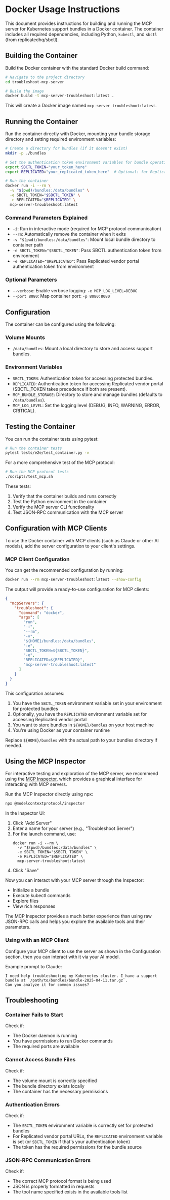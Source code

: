 # Docker Usage Instructions

This document provides instructions for building and running the MCP server for Kubernetes support bundles in a Docker container. The container includes all required dependencies, including Python, `kubectl`, and `sbctl` (from replicatedhq/sbctl).

## Building the Container

Build the Docker container with the standard Docker build command:

```bash
# Navigate to the project directory
cd troubleshoot-mcp-server

# Build the image
docker build -t mcp-server-troubleshoot:latest .
```

This will create a Docker image named `mcp-server-troubleshoot:latest`.

## Running the Container

Run the container directly with Docker, mounting your bundle storage directory and setting required environment variables:

```bash
# Create a directory for bundles (if it doesn't exist)
mkdir -p ./bundles

# Set the authentication token environment variables for bundle operations
export SBCTL_TOKEN="your_token_here"
export REPLICATED="your_replicated_token_here"  # Optional: for Replicated vendor portal access

# Run the container
docker run -i --rm \
  -v "$(pwd)/bundles:/data/bundles" \
  -e SBCTL_TOKEN="$SBCTL_TOKEN" \
  -e REPLICATED="$REPLICATED" \
  mcp-server-troubleshoot:latest
```

### Command Parameters Explained

- `-i`: Run in interactive mode (required for MCP protocol communication)
- `--rm`: Automatically remove the container when it exits
- `-v "$(pwd)/bundles:/data/bundles"`: Mount local bundle directory to container path
- `-e SBCTL_TOKEN="$SBCTL_TOKEN"`: Pass SBCTL authentication token from environment
- `-e REPLICATED="$REPLICATED"`: Pass Replicated vendor portal authentication token from environment

### Optional Parameters

- `--verbose`: Enable verbose logging: `-e MCP_LOG_LEVEL=DEBUG`
- `--port 8080`: Map container port: `-p 8080:8080`


## Configuration

The container can be configured using the following:

### Volume Mounts

- `/data/bundles`: Mount a local directory to store and access support bundles.

### Environment Variables

- `SBCTL_TOKEN`: Authentication token for accessing protected bundles.
- `REPLICATED`: Authentication token for accessing Replicated vendor portal (SBCTL_TOKEN takes precedence if both are present).
- `MCP_BUNDLE_STORAGE`: Directory to store and manage bundles (defaults to `/data/bundles`).
- `MCP_LOG_LEVEL`: Set the logging level (DEBUG, INFO, WARNING, ERROR, CRITICAL).

## Testing the Container

You can run the container tests using pytest:

```bash
# Run the container tests
pytest tests/e2e/test_container.py -v
```

For a more comprehensive test of the MCP protocol:

```bash
# Run the MCP protocol tests
./scripts/test_mcp.sh
```

These tests:
1. Verify that the container builds and runs correctly
2. Test the Python environment in the container
3. Verify the MCP server CLI functionality
4. Test JSON-RPC communication with the MCP server

## Configuration with MCP Clients

To use the Docker container with MCP clients (such as Claude or other AI models), add the server configuration to your client's settings.

### MCP Client Configuration

You can get the recommended configuration by running:

```bash
docker run --rm mcp-server-troubleshoot:latest --show-config
```

The output will provide a ready-to-use configuration for MCP clients:

```json
{
  "mcpServers": {
    "troubleshoot": {
      "command": "docker",
      "args": [
        "run",
        "-i",
        "--rm",
        "-v", 
        "${HOME}/bundles:/data/bundles",
        "-e",
        "SBCTL_TOKEN=${SBCTL_TOKEN}",
        "-e",
        "REPLICATED=${REPLICATED}",
        "mcp-server-troubleshoot:latest"
      ]
    }
  }
}
```

This configuration assumes:

1. You have the `SBCTL_TOKEN` environment variable set in your environment for protected bundles
2. Optionally, you have the `REPLICATED` environment variable set for accessing Replicated vendor portal
3. You want to store bundles in `${HOME}/bundles` on your host machine
4. You're using Docker as your container runtime

Replace `${HOME}/bundles` with the actual path to your bundles directory if needed.

## Using the MCP Inspector

For interactive testing and exploration of the MCP server, we recommend using the [MCP Inspector](https://github.com/modelcontextprotocol/inspector), which provides a graphical interface for interacting with MCP servers.

Run the MCP Inspector directly using npx:

```bash
npx @modelcontextprotocol/inspector
```

In the Inspector UI:
1. Click "Add Server"
2. Enter a name for your server (e.g., "Troubleshoot Server")
3. For the launch command, use:
   ```
   docker run -i --rm \
     -v "$(pwd)/bundles:/data/bundles" \
     -e SBCTL_TOKEN="$SBCTL_TOKEN" \
     -e REPLICATED="$REPLICATED" \
     mcp-server-troubleshoot:latest
   ```
4. Click "Save"

Now you can interact with your MCP server through the Inspector:
- Initialize a bundle
- Execute kubectl commands
- Explore files
- View rich responses

The MCP Inspector provides a much better experience than using raw JSON-RPC calls and helps you explore the available tools and their parameters.

### Using with an MCP Client

Configure your MCP client to use the server as shown in the Configuration section, then you can interact with it via your AI model.

Example prompt to Claude:
```
I need help troubleshooting my Kubernetes cluster. I have a support bundle at `/path/to/bundles/bundle-2025-04-11.tar.gz`. 
Can you analyze it for common issues?
```

## Troubleshooting

### Container Fails to Start

Check if:
- The Docker daemon is running
- You have permissions to run Docker commands
- The required ports are available

### Cannot Access Bundle Files

Check if:
- The volume mount is correctly specified
- The bundle directory exists locally
- The container has the necessary permissions

### Authentication Errors

Check if:
- The `SBCTL_TOKEN` environment variable is correctly set for protected bundles
- For Replicated vendor portal URLs, the `REPLICATED` environment variable is set (or `SBCTL_TOKEN` if that's your authentication token)
- The token has the required permissions for the bundle source

### JSON-RPC Communication Errors

Check if:
- The correct MCP protocol format is being used
- JSON is properly formatted in requests
- The tool name specified exists in the available tools list